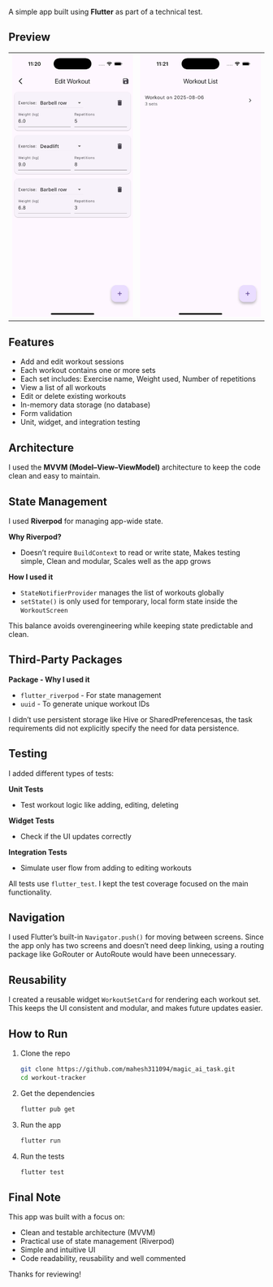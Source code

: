A simple app built using **Flutter** as part of a technical test.

## Preview 
<table>
   <tr>
      <td>
         <img src="screenshots/workout.png" alt="Workout Preview" width="300"/>
      </td>
      <td>
         <img src="screenshots/workout_list.png" alt="Workout List Preview" width="300"/>
      </td>
   </tr>
</table>

## Features
- Add and edit workout sessions
- Each workout contains one or more sets
- Each set includes: Exercise name, Weight used, Number of repetitions
- View a list of all workouts
- Edit or delete existing workouts
- In-memory data storage (no database)
- Form validation
- Unit, widget, and integration testing

## Architecture
I used the **MVVM (Model–View–ViewModel)** architecture to keep the code clean and easy to maintain.

## State Management
I used **Riverpod** for managing app-wide state.

**Why Riverpod?**
- Doesn’t require `BuildContext` to read or write state, Makes testing simple, Clean and modular, Scales well as the app grows

**How I used it**
- `StateNotifierProvider` manages the list of workouts globally
- `setState()` is only used for temporary, local form state inside the `WorkoutScreen`

This balance avoids overengineering while keeping state predictable and clean.

## Third-Party Packages
**Package - Why I used it**
- `flutter_riverpod` - For state management
- `uuid` - To generate unique workout IDs

I didn’t use persistent storage like Hive or SharedPreferencesas, the task requirements did not explicitly specify the need for data persistence. 

## Testing
I added different types of tests:

**Unit Tests**
- Test workout logic like adding, editing, deleting

**Widget Tests**
- Check if the UI updates correctly

**Integration Tests**
- Simulate user flow from adding to editing workouts

All tests use `flutter_test`. I kept the test coverage focused on the main functionality.

## Navigation
I used Flutter’s built-in `Navigator.push()` for moving between screens.
Since the app only has two screens and doesn’t need deep linking, using a routing package like GoRouter or AutoRoute would have been unnecessary.

## Reusability
I created a reusable widget `WorkoutSetCard` for rendering each workout set.
This keeps the UI consistent and modular, and makes future updates easier.

## How to Run
1. Clone the repo
   ```bash
   git clone https://github.com/mahesh311094/magic_ai_task.git
   cd workout-tracker
   ```
2. Get the dependencies
   ```bash
   flutter pub get
   ```
3. Run the app
   ```bash
   flutter run
   ```
4. Run the tests
   ```bash
   flutter test
   ```
## Final Note
This app was built with a focus on:
- Clean and testable architecture (MVVM)
- Practical use of state management (Riverpod)
- Simple and intuitive UI
- Code readability, reusability and well commented

Thanks for reviewing!
